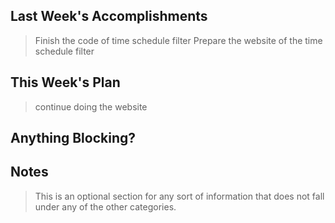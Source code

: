 ## Last Week's Accomplishments

> Finish the code of time schedule filter 
> Prepare the website of the time schedule filter

## This Week's Plan

> continue doing the website

## Anything Blocking?

> 

## Notes

> This is an optional section for any sort of information that does not fall under any of the other categories.